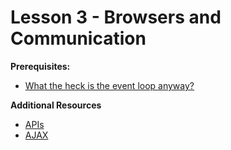 # Lesson 3 - Browsers and Communication

**Prerequisites:**

- [What the heck is the event loop anyway?](https://youtu.be/8aGhZQkoFbQ)

**Additional Resources**

- [APIs](https://www.youtube.com/watch?v=7YcW25PHnAA)
- [AJAX](https://www.youtube.com/watch?v=3l13qGLTgNw)
